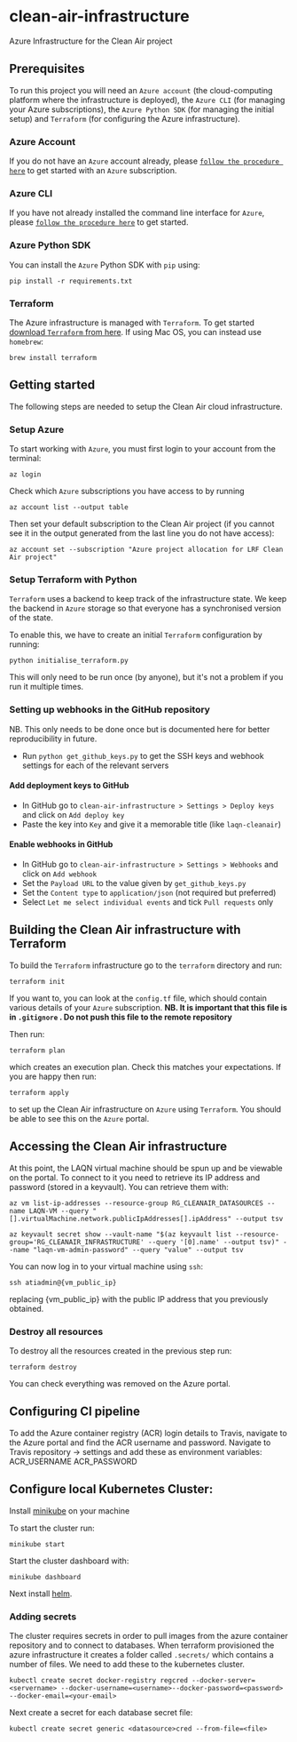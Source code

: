 # clean-air-infrastructure
Azure Infrastructure for the Clean Air project

## Prerequisites
To run this project you will need an `Azure account` (the cloud-computing platform where the infrastructure is deployed), the `Azure CLI` (for managing your Azure subscriptions), the `Azure Python SDK` (for managing the initial setup) and `Terraform` (for configuring the Azure infrastructure).


### Azure Account
If you do not have an `Azure` account already, please [`follow the procedure here`](https://azure.microsoft.com/en-us/) to get started with an `Azure` subscription.

### Azure CLI
If you have not already installed the command line interface for `Azure`, please [`follow the procedure here`](https://docs.microsoft.com/en-us/cli/azure/install-azure-cli) to get started.

### Azure Python SDK
You can install the `Azure` Python SDK with `pip` using:

```
pip install -r requirements.txt
```

### Terraform
The Azure infrastructure is managed with `Terraform`. To get started [download `Terraform` from here](https://www.terraform.io). If using Mac OS, you can instead use `homebrew`:

```
brew install terraform
```

## Getting started
The following steps are needed to setup the Clean Air cloud infrastructure.

### Setup Azure
To start working with `Azure`, you must first login to your account from the terminal:

```
az login
```

Check which `Azure` subscriptions you have access to by running

```
az account list --output table
```

Then set your default subscription to the Clean Air project (if you cannot see it in the output generated from the last line you do not have access):


```
az account set --subscription "Azure project allocation for LRF Clean Air project"
```

### Setup Terraform with Python
`Terraform` uses a backend to keep track of the infrastructure state.
We keep the backend in `Azure` storage so that everyone has a synchronised version of the state.

To enable this, we have to create an initial `Terraform` configuration by running:

```
python initialise_terraform.py
```

This will only need to be run once (by anyone), but it's not a problem if you run it multiple times.


### Setting up webhooks in the GitHub repository
NB. This only needs to be done once but is documented here for better reproducibility in future.
- Run `python get_github_keys.py` to get the SSH keys and webhook settings for each of the relevant servers

#### Add deployment keys to GitHub
- In GitHub go to `clean-air-infrastructure > Settings > Deploy keys` and click on `Add deploy key`
- Paste the key into `Key` and give it a memorable title (like `laqn-cleanair`)

#### Enable webhooks in GitHub
- In GitHub go to `clean-air-infrastructure > Settings > Webhooks` and click on `Add webhook`
- Set the `Payload URL` to the value given by `get_github_keys.py`
- Set the `Content type` to `application/json` (not required but preferred)
- Select `Let me select individual events` and tick `Pull requests` only


## Building the Clean Air infrastructure with Terraform
To build the `Terraform` infrastructure go to the `terraform` directory and run:

```
terraform init
```

If you want to, you can look at the `config.tf` file, which should contain various details of your `Azure` subscription. **NB. It is important that this file is in `.gitignore` . Do not push this file to the remote repository**

Then run:

```
terraform plan
```

which creates an execution plan. Check this matches your expectations. If you are happy then run:

```
terraform apply
```

to set up the Clean Air infrastructure on `Azure` using `Terraform`. You should be able to see this on the `Azure` portal.


## Accessing the Clean Air infrastructure
At this point, the LAQN virtual machine should be spun up and be viewable on the portal.
To connect to it you need to retrieve its IP address and password (stored in a keyvault). You can retrieve them with:

```
az vm list-ip-addresses --resource-group RG_CLEANAIR_DATASOURCES --name LAQN-VM --query "[].virtualMachine.network.publicIpAddresses[].ipAddress" --output tsv
```

```
az keyvault secret show --vault-name "$(az keyvault list --resource-group='RG_CLEANAIR_INFRASTRUCTURE' --query '[0].name' --output tsv)" --name "laqn-vm-admin-password" --query "value" --output tsv
```


You can now log in to your virtual machine using `ssh`:

```
ssh atiadmin@{vm_public_ip}
```

replacing {vm_public_ip} with the public IP address that you previously obtained.

### Destroy all resources

To destroy all the resources created in the previous step run:

```
terraform destroy
```

You can check everything was removed on the Azure portal.


## Configuring CI pipeline
To add the Azure container registry (ACR) login details to Travis, navigate to the Azure portal and find the ACR username and password. Navigate to Travis repository -> settings and add these as environment variables: ACR_USERNAME ACR_PASSWORD 

## Configure local Kubernetes Cluster:

Install [minikube](https://kubernetes.io/docs/tasks/tools/install-minikube/) on your machine 


To start the cluster run: 
```
minikube start
```

Start the cluster dashboard with:

```
minikube dashboard
```

Next install [helm](https://helm.sh/docs/using_helm/). 

### Adding secrets

The cluster requires secrets in order to pull images from the azure container repository and to connect to databases. When terraform provisioned the azure infrastructure it creates a folder called `.secrets/` which contains a number of files. We need to add these to the kubernetes cluster. 

```
kubectl create secret docker-registry regcred --docker-server=<servername> --docker-username=<username>--docker-password=<password> --docker-email=<your-email>
```

Next create a secret for each database secret file:

```
kubectl create secret generic <datasource>cred --from-file=<file>
```


